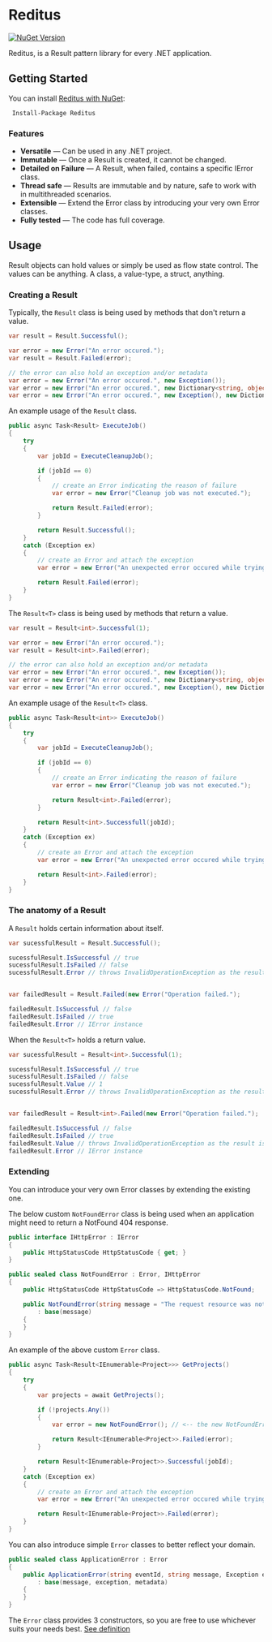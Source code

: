 # Reditus

[![NuGet Version](https://img.shields.io/nuget/v/Reditus?logo=nuget)](https://www.nuget.org/packages/Reditus)

Reditus, is a Result pattern library for every .NET application.

## Getting Started

You can install [Reditus with NuGet](https://www.nuget.org/packages/Reditus):

```text
 Install-Package Reditus
```

### Features

- **Versatile** — Can be used in any .NET project.
- **Immutable** — Once a Result is created, it cannot be changed.
- **Detailed on Failure** — A Result, when failed, contains a specific IError class.
- **Thread safe** — Results are immutable and by nature, safe to work with in multithreaded scenarios.
- **Extensible** — Extend the Error class by introducing your very own Error classes.
- **Fully tested** — The code has full coverage.

## Usage

Result objects can hold values or simply be used as flow state control. The values can be anything. A class, a
value-type, a struct, anything.

### Creating a Result

Typically, the `Result` class is being used by methods that don't return a value.

```csharp
var result = Result.Successful();

var error = new Error("An error occured.");
var result = Result.Failed(error);

// the error can also hold an exception and/or metadata
var error = new Error("An error occured.", new Exception());
var error = new Error("An error occured.", new Dictionary<string, object> { { "EventId", "4576" } });
var error = new Error("An error occured.", new Exception(), new Dictionary<string, object> { { "EventId", "4576" } });
```

An example usage of the `Result` class.

```csharp
public async Task<Result> ExecuteJob()
{
    try
    {
        var jobId = ExecuteCleanupJob();

        if (jobId == 0)
        {
            // create an Error indicating the reason of failure
            var error = new Error("Cleanup job was not executed.");

            return Result.Failed(error);
        }

        return Result.Successful();
    }
    catch (Exception ex)
    {
        // create an Error and attach the exception
        var error = new Error("An unexpected error occured while trying execute Cleanup job.", ex);

        return Result.Failed(error);
    }
}
```

The `Result<T>` class is being used by methods that return a value.

```csharp
var result = Result<int>.Successful(1);

var error = new Error("An error occured.");
var result = Result<int>.Failed(error);

// the error can also hold an exception and/or metadata
var error = new Error("An error occured.", new Exception());
var error = new Error("An error occured.", new Dictionary<string, object> { { "EventId", "4576" } });
var error = new Error("An error occured.", new Exception(), new Dictionary<string, object> { { "EventId", "4576" } });
```

An example usage of the `Result<T>` class.

```csharp
public async Task<Result<int>> ExecuteJob()
{
    try
    {
        var jobId = ExecuteCleanupJob();

        if (jobId == 0)
        {
            // create an Error indicating the reason of failure
            var error = new Error("Cleanup job was not executed.");

            return Result<int>.Failed(error);
        }

        return Result<int>.Successfull(jobId);
    }
    catch (Exception ex)
    {
        // create an Error and attach the exception
        var error = new Error("An unexpected error occured while trying execute Cleanup job.", ex);

        return Result<int>.Failed(error);
    }
}
```

### The anatomy of a Result

A `Result` holds certain information about itself.

```csharp
var sucessfulResult = Result.Successful();

sucessfulResult.IsSuccessful // true
sucessfulResult.IsFailed // false
sucessfulResult.Error // throws InvalidOperationException as the result is not in a failed state


var failedResult = Result.Failed(new Error("Operation failed.");

failedResult.IsSuccessful // false
failedResult.IsFailed // true
failedResult.Error // IError instance
```

When the `Result<T>` holds a return value.

```csharp
var sucessfulResult = Result<int>.Successful(1);

sucessfulResult.IsSuccessful // true
sucessfulResult.IsFailed // false
sucessfulResult.Value // 1
sucessfulResult.Error // throws InvalidOperationException as the result is not in a fail state


var failedResult = Result<int>.Failed(new Error("Operation failed.");

failedResult.IsSuccessful // false
failedResult.IsFailed // true
failedResult.Value // throws InvalidOperationException as the result is not in a success state
failedResult.Error // IError instance
```

### Extending

You can introduce your very own Error classes by extending the existing one.

The below custom `NotFoundError` class is being used when an application might need to return a NotFound 404 response.

```csharp
public interface IHttpError : IError
{
    public HttpStatusCode HttpStatusCode { get; }
}

public sealed class NotFoundError : Error, IHttpError
{
    public HttpStatusCode HttpStatusCode => HttpStatusCode.NotFound;

    public NotFoundError(string message = "The request resource was not found.")
        : base(message)
    {
    }
}
```

An example of the above custom `Error` class.

```csharp
public async Task<Result<IEnumerable<Project>>> GetProjects()
{
    try
    {
        var projects = await GetProjects();

        if (!projects.Any())
        {
            var error = new NotFoundError(); // <-- the new NotFoundError Error class

            return Result<IEnumerable<Project>>.Failed(error);
        }

        return Result<IEnumerable<Project>>.Successful(jobId);
    }
    catch (Exception ex)
    {
        // create an Error and attach the exception
        var error = new Error("An unexpected error occured while trying execute Cleanup job.", ex);

        return Result<IEnumerable<Project>>.Failed(error);
    }
}
```

You can also introduce simple `Error` classes to better reflect your domain.

```csharp
public sealed class ApplicationError : Error
{
    public ApplicationError(string eventId, string message, Exception exception, Dictionary<string, object> metadata)
        : base(message, exception, metadata)
    {
    }
}
```

The `Error` class provides 3 constructors, so you are free to use whichever suits your needs
best. [See definition](src/Reditus.Definitions/Error.cs)

